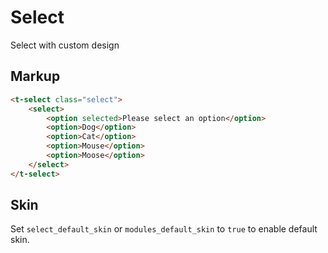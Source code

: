 # Select

Select with custom design


## Markup

```html
<t-select class="select">
	<select>
		<option selected>Please select an option</option>
		<option>Dog</option>
		<option>Cat</option>
		<option>Mouse</option>
		<option>Moose</option>
	</select>
</t-select>
```

## Skin

Set `select_default_skin` or `modules_default_skin` to `true` to enable default skin.
